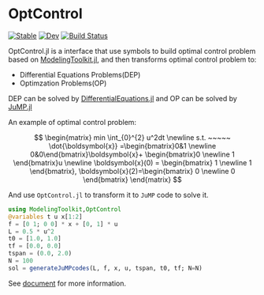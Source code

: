 # OptControl

[![Stable](https://img.shields.io/badge/docs-stable-blue.svg)](https://ai4energy.github.io/OptControl.jl/stable)
[![Dev](https://img.shields.io/badge/docs-dev-blue.svg)](https://ai4energy.github.io/OptControl.jl/dev)
[![Build Status](https://ci.appveyor.com/api/projects/status/github/ai4energy/OptControl.jl?svg=true)](https://ci.appveyor.com/project/jake484/OptControl-jl)

OptControl.jl is a interface that use symbols to build optimal control problem based on [ModelingToolkit.jl](https://mtk.sciml.ai/stable/), and then transforms optimal control problem to:

* Differential Equations Problems(DEP)
* Optimzation Problems(OP)

DEP can be solved by [DifferentialEquations.jl](https://diffeq.sciml.ai/dev/) and OP can be solved by [JuMP.jl](https://jump.dev/JuMP.jl/stable/)

An example of optimal control problem:

$$
\begin{matrix}
min \int_{0}^{2} u^2dt \newline s.t. ~~~~~ \dot{\boldsymbol{x}} =\begin{bmatrix}0&1 \newline 0&0\end{bmatrix}\boldsymbol{x}+ \begin{bmatrix}0 \newline 1 \end{bmatrix}u \newline \boldsymbol{x}(0) = \begin{bmatrix} 1 \newline 1 \end{bmatrix}, \boldsymbol{x}(2)=\begin{bmatrix} 0 \newline 0 \end{bmatrix}
\end{matrix}
$$

And use `OptControl.jl` to transform it to `JuMP` code to solve it.

```julia
using ModelingToolkit,OptControl
@variables t u x[1:2]
f = [0 1; 0 0] * x + [0, 1] * u
L = 0.5 * u^2
t0 = [1.0, 1.0]
tf = [0.0, 0.0]
tspan = (0.0, 2.0)
N = 100
sol = generateJuMPcodes(L, f, x, u, tspan, t0, tf; N=N)
```

See [document](https://ai4energy.github.io/OptControl.jl/dev) for more information.

